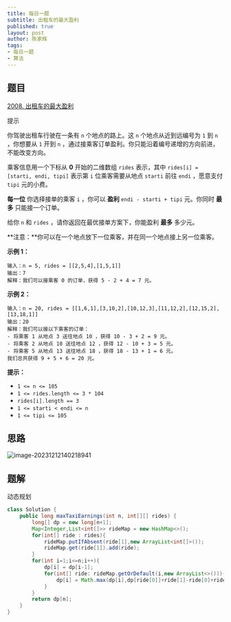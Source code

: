 ```yaml
---
title: 每日一题
subtitle: 出租车的最大盈利
published: true
layout: post
author: 陈家辉
tags:
- 每日一题
- 算法
---
```


## 题目

[2008. 出租车的最大盈利](https://leetcode.cn/problems/maximum-earnings-from-taxi/)

提示



你驾驶出租车行驶在一条有 `n` 个地点的路上。这 `n` 个地点从近到远编号为 `1` 到 `n` ，你想要从 `1` 开到 `n` ，通过接乘客订单盈利。你只能沿着编号递增的方向前进，不能改变方向。

乘客信息用一个下标从 **0** 开始的二维数组 `rides` 表示，其中 `rides[i] = [starti, endi, tipi]` 表示第 `i` 位乘客需要从地点 `starti` 前往 `endi` ，愿意支付 `tipi` 元的小费。

**每一位** 你选择接单的乘客 `i` ，你可以 **盈利** `endi - starti + tipi` 元。你同时 **最多** 只能接一个订单。

给你 `n` 和 `rides` ，请你返回在最优接单方案下，你能盈利 **最多** 多少元。

**注意：**你可以在一个地点放下一位乘客，并在同一个地点接上另一位乘客。

 

**示例 1：**

```
输入：n = 5, rides = [[2,5,4],[1,5,1]]
输出：7
解释：我们可以接乘客 0 的订单，获得 5 - 2 + 4 = 7 元。
```

**示例 2：**

```
输入：n = 20, rides = [[1,6,1],[3,10,2],[10,12,3],[11,12,2],[12,15,2],[13,18,1]]
输出：20
解释：我们可以接以下乘客的订单：
- 将乘客 1 从地点 3 送往地点 10 ，获得 10 - 3 + 2 = 9 元。
- 将乘客 2 从地点 10 送往地点 12 ，获得 12 - 10 + 3 = 5 元。
- 将乘客 5 从地点 13 送往地点 18 ，获得 18 - 13 + 1 = 6 元。
我们总共获得 9 + 5 + 6 = 20 元。
```

 

**提示：**

- `1 <= n <= 105`
- `1 <= rides.length <= 3 * 104`
- `rides[i].length == 3`
- `1 <= starti < endi <= n`
- `1 <= tipi <= 105`

## 思路

![image-20231212140218941](https://cdn.jsdelivr.net/gh/CJH876492153/picture@main/image-20231212140218941.png)

## 题解

动态规划

```java
class Solution {
    public long maxTaxiEarnings(int n, int[][] rides) {
        long[] dp = new long[n+1];
        Map<Integer,List<int[]>> rideMap = new HashMap<>();
        for(int[] ride : rides){
            rideMap.putIfAbsent(ride[1],new ArrayList<int[]>());
            rideMap.get(ride[1]).add(ride);
        }
        for(int i=1;i<=n;i++){
            dp[i] = dp[i-1];
            for(int[] ride: rideMap.getOrDefault(i,new ArrayList<>())){
                dp[i] = Math.max(dp[i],dp[ride[0]]+ride[1]-ride[0]+ride[2]);
            }
        }
        return dp[n];
    }
}
```

